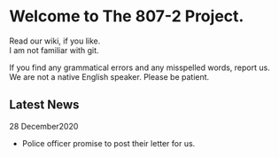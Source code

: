 # Welcome to The 807-2 Project.  
Read our wiki, if you like.  
I am not familiar with git.

If you find any grammatical errors and any misspelled words, report us.   
We are not a native English speaker. Please be patient.

## Latest News
28 December2020
* Police officer promise to post their letter for us.

